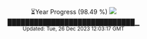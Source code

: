 <p align="center">
⏳Year Progress (98.49 %) <img src="https://file5s.ratemyserver.net/mobs/1062.gif"><br>
█████████████████████████████▁ <br>
<sub>Updated: Tue, 26 Dec 2023 12:03:17 GMT</sub>
</p>

